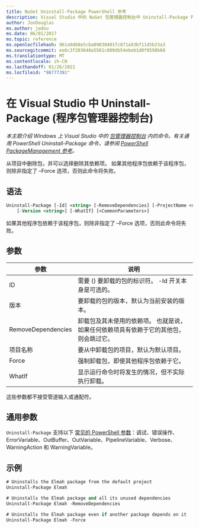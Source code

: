 ```yaml
---
title: NuGet Uninstall-Package PowerShell 参考
description: Visual Studio 中的 NuGet 包管理器控制台中 Uninstall-Package PowerShell 命令参考。
author: JonDouglas
ms.author: jodou
ms.date: 06/01/2017
ms.topic: reference
ms.openlocfilehash: 961a9d68e5cba09030401fc871a93bf1145b23a3
ms.sourcegitcommit: ee6c3f203648a5561c809db54ebeb1d0f0598b68
ms.translationtype: MT
ms.contentlocale: zh-CN
ms.lasthandoff: 01/26/2021
ms.locfileid: "98777391"
---
```

# <a name="uninstall-package-package-manager-console-in-visual-studio"></a>在 Visual Studio 中 Uninstall-Package (程序包管理器控制台) 

*本主题介绍 Windows 上 Visual Studio 中的 [包管理器控制台](../../consume-packages/install-use-packages-powershell.md) 内的命令。有关通用 PowerShell Uninstall-Package 命令，请参阅 [PowerShell PackageManagement 参考](/powershell/module/packagemanagement/?view=powershell-6)。*

从项目中删除包，并可以选择删除其依赖项。 如果其他程序包依赖于该程序包，则除非指定了 –Force 选项，否则此命令将失败。

## <a name="syntax"></a>语法

```ps
Uninstall-Package [-Id] <string> [-RemoveDependencies] [-ProjectName <string>] [-Force]
    [-Version <string>] [-WhatIf] [<CommonParameters>]
```

如果其他程序包依赖于该程序包，则除非指定了 –Force 选项，否则此命令将失败。

## <a name="parameters"></a>参数

| 参数 | 说明 |
| --- | --- |
| ID | 需要 () 要卸载的包的标识符。 -Id 开关本身是可选的。 |
| 版本 | 要卸载的包的版本，默认为当前安装的版本。 |
| RemoveDependencies | 卸载包及其未使用的依赖项。 也就是说，如果任何依赖项具有依赖于它的其他包，则会跳过它。 |
| 项目名称 | 要从中卸载包的项目，默认为默认项目。 |
| Force | 强制卸载包，即使其他程序包依赖于它。 |
| WhatIf | 显示运行命令时将发生的情况，但不实际执行卸载。 |

这些参数都不接受管道输入或通配符。

## <a name="common-parameters"></a>通用参数

`Uninstall-Package` 支持以下 [常见的 PowerShell 参数](/powershell/module/microsoft.powershell.core/about/about_commonparameters)：调试、错误操作、ErrorVariable、OutBuffer、OutVariable、PipelineVariable、Verbose、WarningAction 和 WarningVariable。

## <a name="examples"></a>示例

```ps
# Uninstalls the Elmah package from the default project
Uninstall-Package Elmah

# Uninstalls the Elmah package and all its unused dependencies
Uninstall-Package Elmah -RemoveDependencies 

# Uninstalls the Elmah package even if another package depends on it
Uninstall-Package Elmah -Force
```